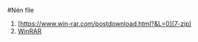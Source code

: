 #Nén file
1. [https://www.win-rar.com/postdownload.html?&L=0](7-zip)
2. <a href="https://www.win-rar.com/postdownload.html?&L=0" target="_blank">WinRAR</a>

